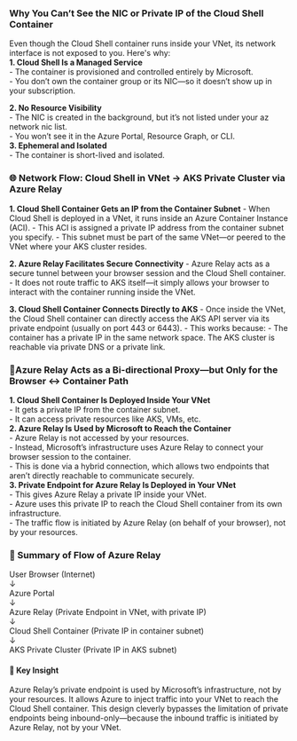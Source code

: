 ### Why You Can’t See the NIC or Private IP of the Cloud Shell Container  

Even though the Cloud Shell container runs inside your VNet, its network interface is not exposed to you. Here's why:  
 **1. Cloud Shell Is a Managed Service**   
    - The container is provisioned and controlled entirely by Microsoft.    
	- You don’t own the container group or its NIC—so it doesn’t show up in your subscription.  

 **2. No Resource Visibility**  
	- The NIC is created in the background, but it’s not listed under your az network nic list.    
	- You won’t see it in the Azure Portal, Resource Graph, or CLI.     
 **3. Ephemeral and Isolated**     
	- The container is short-lived and isolated.     


### 🌐 Network Flow: Cloud Shell in VNet → AKS Private Cluster via Azure Relay
**1. Cloud Shell Container Gets an IP from the Container Subnet**
	- When Cloud Shell is deployed in a VNet, it runs inside an Azure Container Instance (ACI).
	- This ACI is assigned a private IP address from the container subnet you specify.
	- This subnet must be part of the same VNet—or peered to the VNet where your AKS cluster resides.
 
**2. Azure Relay Facilitates Secure Connectivity**
	- Azure Relay acts as a secure tunnel between your browser session and the Cloud Shell container.
	- It does not route traffic to AKS itself—it simply allows your browser to interact with the container running inside the VNet.
 
**3. Cloud Shell Container Connects Directly to AKS**
	- Once inside the VNet, the Cloud Shell container can directly access the AKS API server via its private endpoint (usually on port 443 or 6443).
	- This works because:
		- The container has a private IP in the same network space.
The AKS cluster is reachable via private DNS or a private link.



### 🔌Azure Relay Acts as a Bi-directional Proxy—but Only for the Browser ↔ Container Path  
**1. Cloud Shell Container Is Deployed Inside Your VNet**     
	- It gets a private IP from the container subnet.     
	- It can access private resources like AKS, VMs, etc.     
 **2. Azure Relay Is Used by Microsoft to Reach the Container**    
	- Azure Relay is not accessed by your resources.     
	- Instead, Microsoft’s infrastructure uses Azure Relay to connect your browser session to the container.         
	- This is done via a hybrid connection, which allows two endpoints that aren’t directly reachable to communicate securely.      
 **3. Private Endpoint for Azure Relay Is Deployed in Your VNet**    
	- This gives Azure Relay a private IP inside your VNet.      
	- Azure uses this private IP to reach the Cloud Shell container from its own infrastructure.     
	- The traffic flow is initiated by Azure Relay (on behalf of your browser), not by your resources.     


### 🔁 Summary of Flow of Azure Relay

User Browser (Internet)    
         	↓    
Azure Portal    
    	    ↓     
Azure Relay (Private Endpoint in VNet, with private IP)    
    	    ↓  
Cloud Shell Container (Private IP in container subnet)    
    	    ↓  
AKS Private Cluster (Private IP in AKS subnet)    


#### 🔐 Key Insight  
Azure Relay’s private endpoint is used by Microsoft’s infrastructure, not by your resources. It allows Azure to inject traffic into your VNet to reach the Cloud Shell container.
This design cleverly bypasses the limitation of private endpoints being inbound-only—because the inbound traffic is initiated by Azure Relay, not by your VNet.
	

